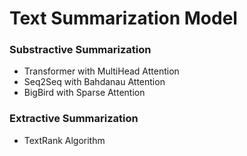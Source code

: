 # Text Summarization Model
### Substractive Summarization
* Transformer with MultiHead Attention
* Seq2Seq with Bahdanau Attention
* BigBird with Sparse Attention

### Extractive Summarization
* TextRank Algorithm
